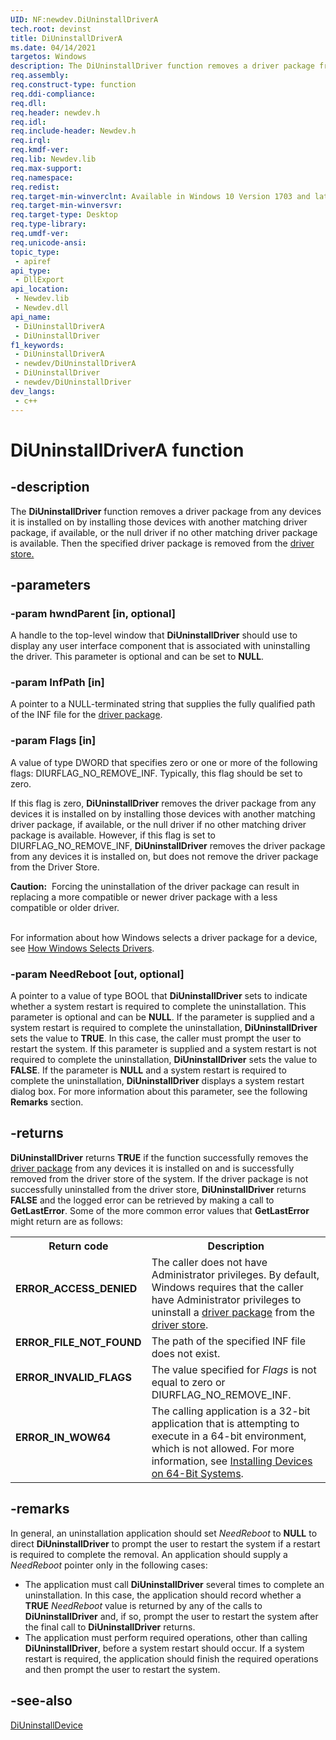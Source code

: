 ```yaml
---
UID: NF:newdev.DiUninstallDriverA
tech.root: devinst 
title: DiUninstallDriverA
ms.date: 04/14/2021
targetos: Windows
description: The DiUninstallDriver function removes a driver package from any devices it is installed on by installing those devices with another matching driver package, if available, or the null driver if no other matching driver package is available. Then the specified driver package is removed from the driver store.
req.assembly: 
req.construct-type: function
req.ddi-compliance: 
req.dll: 
req.header: newdev.h
req.idl: 
req.include-header: Newdev.h 
req.irql: 
req.kmdf-ver: 
req.lib: Newdev.lib 
req.max-support: 
req.namespace: 
req.redist: 
req.target-min-winverclnt: Available in Windows 10 Version 1703 and later versions of Windows. 
req.target-min-winversvr: 
req.target-type: Desktop 
req.type-library: 
req.umdf-ver: 
req.unicode-ansi: 
topic_type:
 - apiref
api_type:
 - DllExport
api_location:
 - Newdev.lib
 - Newdev.dll
api_name:
 - DiUninstallDriverA
 - DiUninstallDriver
f1_keywords:
 - DiUninstallDriverA
 - newdev/DiUninstallDriverA
 - DiUninstallDriver
 - newdev/DiUninstallDriver
dev_langs:
 - c++
---
```


# DiUninstallDriverA function

## -description

The <b>DiUninstallDriver</b> function removes a driver package from any devices it is installed on by installing those devices with another matching driver package, if available, or the null driver if no other matching driver package is available. Then the specified driver package is removed from the <a href="/windows-hardware/drivers/install/driver-store">driver store.</a>

## -parameters

### -param hwndParent [in, optional]

A handle to the top-level window that <b>DiUninstallDriver</b> should use to display any user interface component that is associated with uninstalling the driver. This parameter is optional and can be set to <b>NULL</b>.

### -param InfPath [in]

A pointer to a NULL-terminated string that supplies the fully qualified path of the INF file for the <a href="/windows-hardware/drivers/install/driver-packages">driver package</a>.

### -param Flags [in]

A value of type DWORD that specifies zero or one or more of the following flags: DIURFLAG_NO_REMOVE_INF. Typically, this flag should be set to zero. 

If this flag is zero, <b>DiUninstallDriver</b> removes the driver package from any devices it is installed on by installing those devices with another matching driver package, if available, or the null driver if no other matching driver package is available. However, if this flag is set to DIURFLAG_NO_REMOVE_INF, <b>DiUninstallDriver</b> removes the driver package from any devices it is installed on, but does not remove the driver package from the Driver Store.

<div class="alert"><b>Caution:</b>  Forcing the uninstallation of the driver package can result in replacing a more compatible or newer driver package with a less compatible or older driver. </div>
<div> </div>

For information about how Windows selects a driver package for a device, see <a href="/windows-hardware/drivers/install/how-setup-selects-drivers">How Windows Selects Drivers</a>.

### -param NeedReboot [out, optional]

A pointer to a value of type BOOL that <b>DiUninstallDriver</b> sets to indicate whether a system restart is required to complete the uninstallation. This parameter is optional and can be <b>NULL</b>. If the parameter is supplied and a system restart is required to complete the uninstallation, <b>DiUninstallDriver</b> sets the value to <b>TRUE</b>. In this case, the caller must prompt the user to restart the system. If this parameter is supplied and a system restart is not required to complete the uninstallation, <b>DiUninstallDriver</b> sets the value to <b>FALSE</b>. If the parameter is <b>NULL</b> and a system restart is required to complete the uninstallation, <b>DiUninstallDriver</b> displays a system restart dialog box. For more information about this parameter, see the following <b>Remarks</b> section.

## -returns

<b>DiUninstallDriver</b> returns <b>TRUE</b> if the function successfully removes the <a href="/windows-hardware/drivers/install/driver-packages">driver package</a> from any devices it is installed on and is successfully removed from the driver store of the system. If the driver package is not successfully uninstalled from the driver store, <b>DiUninstallDriver</b> returns <b>FALSE</b> and the logged error can be retrieved by making a call to <b>GetLastError</b>. Some of the more common error values that <b>GetLastError</b> might return are as follows:

<table>
<tr>
<th>Return code</th>
<th>Description</th>
</tr>
<tr>
<td width="40%">
<dl>
<dt><b>ERROR_ACCESS_DENIED</b></dt>
</dl>
</td>
<td width="60%">
The caller does not have Administrator privileges. By default, Windows requires that the caller have Administrator privileges to uninstall a <a href="/windows-hardware/drivers/install/driver-packages">driver package</a> from the <a href="/windows-hardware/drivers/install/driver-store">driver store</a>. 

</td>
</tr>
<tr>
<td width="40%">
<dl>
<dt><b>ERROR_FILE_NOT_FOUND</b></dt>
</dl>
</td>
<td width="60%">
The path of the specified INF file does not exist.

</td>
</tr>
<tr>
<td width="40%">
<dl>
<dt><b>ERROR_INVALID_FLAGS</b></dt>
</dl>
</td>
<td width="60%">
The value specified for <i>Flags</i> is not equal to zero or DIURFLAG_NO_REMOVE_INF.

</td>
</tr>
<tr>
<td width="40%">
<dl>
<dt><b>ERROR_IN_WOW64</b></dt>
</dl>
</td>
<td width="60%">
The calling application is a 32-bit application that is attempting to execute in a 64-bit environment, which is not allowed. For more information, see <a href="/windows-hardware/drivers/install/device-installations-on-64-bit-systems">Installing Devices on 64-Bit Systems</a>.

</td>
</tr>
</table>

## -remarks

In general, an uninstallation application should set <i>NeedReboot</i> to <b>NULL</b> to direct <b>DiUninstallDriver</b> to prompt the user to restart the system if a restart is required to complete the removal. An application should supply a <i>NeedReboot</i> pointer only in the following cases:

<ul>
<li>
The application must call <b>DiUninstallDriver</b> several times to complete an uninstallation. In this case, the application should record whether a <b>TRUE</b> <i>NeedReboot</i> value is returned by any of the calls to <b>DiUninstallDriver</b> and, if so, prompt the user to restart the system after the final call to <b>DiUninstallDriver</b> returns.
</li>

<li>
The application must perform required operations, other than calling <b>DiUninstallDriver</b>, before a system restart should occur. If a system restart is required, the application should finish the required operations and then prompt the user to restart the system.
</li>
</ul>

## -see-also

<a href="/windows/desktop/api/newdev/nf-newdev-diinstalldevice">DiUninstallDevice</a>
